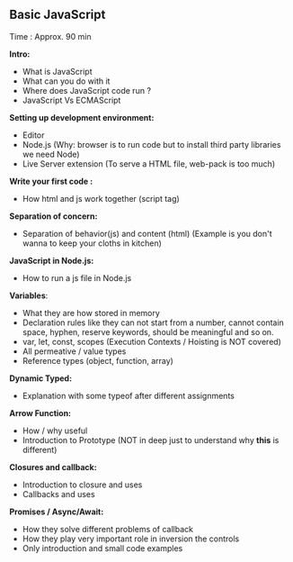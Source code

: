 ## Basic JavaScript
Time : Approx. 90 min

**Intro:**
 - What is JavaScript
 - What can you do with it 
 - Where does JavaScript code run ? 
 - JavaScript Vs ECMAScript
 
**Setting up development environment:**
 - Editor
 - Node.js (Why: browser is to run code but to install third party libraries we need Node)
 - Live Server extension (To serve a HTML file, web-pack is too much)
 
**Write your first code :**
 - How html and js work together (script tag)
 
**Separation of concern:** 
 - Separation of behavior(js) and content (html) (Example is you don't wanna to keep your cloths in kitchen)
 
**JavaScript in Node.js:** 
 - How to run a js file in Node.js

**Variables**: 
 - What they are how stored in memory
 - Declaration rules like they can not start from a number, cannot contain space, hyphen, reserve keywords, should be  meaningful and so on.
 - var, let, const, scopes (Execution Contexts / Hoisting is NOT covered)
 - All permeative / value types 
 - Reference types (object, function, array)
 
**Dynamic Typed:**
 - Explanation with some typeof after different assignments
 
**Arrow Function:**
 - How / why useful
 - Introduction to Prototype (NOT in deep just to understand why **this** is different)
 
**Closures and callback:** 
 - Introduction to closure and uses
 - Callbacks and uses
 
**Promises / Async/Await:** 
 - How they solve different problems of callback
 - How they play very important role in inversion the controls  
 - Only introduction and small code examples
